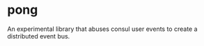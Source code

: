 pong
====

An experimental library that abuses consul user events to create a distributed event bus.

